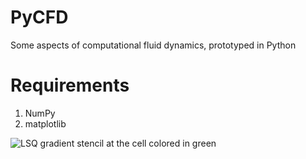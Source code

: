 # PyCFD

Some aspects of computational fluid dynamics, prototyped in Python



# Requirements

1. NumPy
2. matplotlib


![LSQ gradient stencil at the cell colored in green](pics/TriangularCheckMesh)
